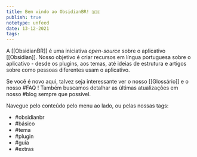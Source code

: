 ```yaml
---
title: Bem vindo ao ObsidianBR! 🇧🇷
publish: true
notetype: unfeed
date: 13-12-2021
tags: 
---
```


A [[ObsidianBR]] é uma iniciativa _open-source_ sobre o aplicativo [[Obsidian]]. Nosso objetivo é criar recursos em língua portuguesa sobre o aplicativo - desde os plugins, aos temas, até ideias de estrutura e artigos sobre como pessoas diferentes usam o aplicativo.

Se você é novo aqui, talvez seja interessante ver o nosso [[Glossário]] e o nosso #FAQ ! Também buscamos detalhar as últimas atualizações em nosso #blog sempre que possível.

Navegue pelo conteúdo pelo menu ao lado, ou pelas nossas tags:

- #obsidianbr 
- #básico
- #tema 
- #plugin 
- #guia
- #extras